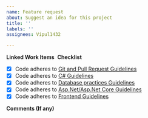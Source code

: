 ```yaml
---
name: Feature request
about: Suggest an idea for this project
title: ''
labels: ''
assignees: Vipul1432

---
```


**Linked Work Items**
​
**Checklist**

- [x] Code adheres to [Git and Pull Request Guidelines](http://knowledge.promactinfo.com/books/guidelines/page/git-and-pull-request-checklist)
- [x] Code adheres to [C# Guidelines](http://knowledge.promactinfo.com/books/guidelines/page/c-checklist)
- [x] Code adheres to [Database practices Guidelines](http://knowledge.promactinfo.com/books/guidelines/page/project-structure-and-database-practices-checklist-%28aspnet-and-ef%29)
- [x] Code adheres to [Asp.Net/Asp.Net Core Guidelines](http://knowledge.promactinfo.com/books/guidelines/page/project-structure-and-database-practices-checklist-%28aspnet-and-ef%29)
- [x] Code adheres to [Frontend Guidelines](http://knowledge.promactinfo.com/books/guidelines/page/front-end-checklist)

**Comments (If any)**
